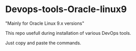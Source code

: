 # Devops-tools-Oracle-linux9

"Mainly for Oracle Linux 9.x versions"

This repo usefull during installation of various DevOps tools.

Just copy and paste the commands.

